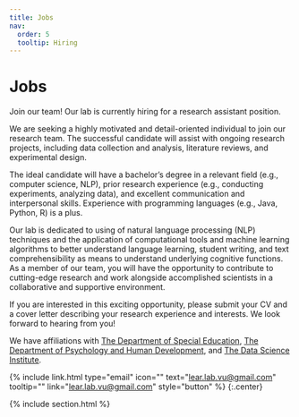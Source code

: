 ```yaml
---
title: Jobs
nav:
  order: 5
  tooltip: Hiring
---
```


# <i class="fas fa-envelope"></i>Jobs

Join our team! Our lab is currently hiring for a research assistant position.

We are seeking a highly motivated and detail-oriented individual to join our research team. The successful candidate will assist with ongoing research projects, including data collection and analysis, literature reviews, and experimental design.

The ideal candidate will have a bachelor’s degree in a relevant field (e.g., computer science, NLP), prior research experience (e.g., conducting experiments, analyzing data), and excellent communication and interpersonal skills. Experience with programming languages (e.g., Java, Python, R) is a plus.

Our lab is dedicated to using of natural language processing (NLP) techniques and the application of computational tools and machine learning algorithms to better understand language learning, student writing, and text comprehensibility as means to understand underlying cognitive functions.  As a member of our team, you will have the opportunity to contribute to cutting-edge research and work alongside accomplished scientists in a collaborative and supportive environment.

If you are interested in this exciting opportunity, please submit your CV and a cover letter describing your research experience and interests. We look forward to hearing from you!

We have affiliations with [The Department of Special Education](https://peabody.vanderbilt.edu/departments/sped/), [The Department of Psychology and Human Development](https://peabody.vanderbilt.edu/departments/psych/), and [The Data Science Institute](https://www.vanderbilt.edu/datascience/).

{%
  include link.html
  type="email"
  icon=""
  text="lear.lab.vu@gmail.com"
  tooltip=""
  link="lear.lab.vu@gmail.com"
  style="button"
%}
{:.center}

{% include section.html %}

